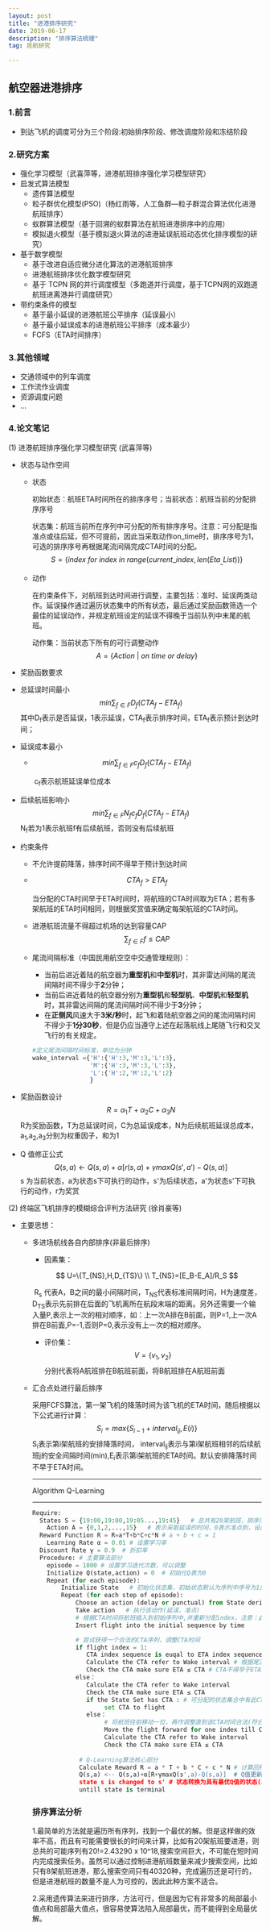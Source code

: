 ```yaml
---
layout: post
title: "进港排序研究"
date: 2019-06-17
description: "排序算法梳理"
tag: 民航研究

---
```


## 航空器进港排序

### 1.前言

* 到达飞机的调度可分为三个阶段:初始排序阶段、修改调度阶段和冻结阶段

### 2.研究方案

* 强化学习模型（武喜萍等，进港航班排序强化学习模型研究）
* 启发式算法模型
  * 遗传算法模型
  * 粒子群优化模型(PSO)（杨红雨等，人工鱼群—粒子群混合算法优化进港航班排序）
  * 蚁群算法模型（基于回溯的蚁群算法在航班进港排序中的应用）
  * 模拟退火模型（基于模拟退火算法的进港延误航班动态优化排序模型的研究）
* 基于数学模型
  * 基于改进自适应微分进化算法的进港航班排序
  * 进港航班排序优化数学模型研究
  * 基于 TCPN 网的并行调度模型（多跑道并行调度，基于TCPN网的双跑道航班进离港并行调度研究）
* 带约束条件的模型
  * 基于最小延误的进港航班公平排序（延误最小）
  * 基于最小延误成本的进港航班公平排序（成本最少）
  * FCFS（ETA时间排序）

### 3.其他领域

* 交通领域中的列车调度
* 工作流作业调度
* 资源调度问题
* ...

### 4.论文笔记

(1) 进港航班排序强化学习模型研究 (武喜萍等)

* 状态与动作空间

  * 状态   

    初始状态：航班ETA时间所在的排序序号；当前状态：航班当前的分配排序序号

    状态集：航班当前所在序列中可分配的所有排序序号。注意：可分配是指准点或往后延，但不可提前，因此当采取动作on_time时，排序序号为1，可选的排序序号再根据尾流间隔完成CTA时间的分配。
    $$
    S=\{index\ for\ index\ in\ range(current\_index,len(Eta_\_List)) \}
    $$

  * 动作

    在约束条件下，对航班到达时间进行调整，主要包括：准时、延误两类动作。延误操作通过遍历状态集中的所有状态，最后通过奖励函数筛选一个最佳的延误动作，并规定航班设定的延误不得晚于当前队列中末尾的航班。

    动作集：当前状态下所有的可行调整动作
    $$
    A=\{Action\ |\ on\ time \ or\ delay\}
    $$
    

*  奖励函数要求

  * 总延误时间最小
    $$
    min\sum_{f∈F}D_f(CTA_f-ETA_f)
    $$
    ​				其中D<sub>f</sub>表示是否延误，1表示延误，CTA<sub>f</sub>表示排序时间，ETA<sub>f</sub>表示预计到达时间；

  * 延误成本最小

    * $$
      min\sum_{f∈F}c_fD_f(CTA_f-ETA_f)
      $$

      ​															c<sub>f</sub>表示航班延误单位成本

  * 后续航班影响小
    $$
    min\sum_{f∈F}N_fc_fD_f(CTA_f-ETA_f)
    $$
    ​												N<sub>f</sub>若为1表示航班f有后续航班，否则没有后续航班

* 约束条件

  * 不允许提前降落，排序时间不得早于预计到达时间

  * $$
    CTA_f>ETA_f
    $$

    ​		当分配的CTA时间早于ETA时间时，将航班的CTA时间取为ETA；若有多架航班的ETA时间相同，则根据奖赏值来确定每架航班的CTA时间。

  * 进港航班流量不得超过机场的达到容量CAP
    $$
    \sum_{f∈F}f≤CAP
    $$
    
  * 尾流间隔标准（中国民用航空空中交通管理规则）：
    
    * 当前后进近着陆的航空器为**重型机**和**中型机**时，其非雷达间隔的尾流间隔时间不得少于**2**分钟；
    * 当前后进近着陆的航空器分别为**重型机**和**轻型机**、**中型机**和**轻型机**时，其非雷达间隔的尾流间隔时间不得少于**3**分钟；
    * 在**正侧风**风速大于**3米/秒**时，起飞和着陆航空器之间的尾流间隔时间不得少于**1分30秒**，但是仍应当遵守上述在起落航线上尾随飞行和交叉飞行的有关规定。

    ```python
    #定义尾流间隔时间标准，单位为分钟
    wake_interval ={'H':{'H':3,'M':3,'L':3},
                    'M':{'H':3,'M':3,'L':3},
                    'L':{'H':2,'M':2,'L':2}
                    }
    ```

* 奖励函数设计
  $$
  R=\alpha_1T+\alpha_2C+\alpha_3N
  $$
  ​		R为奖励函数，T为总延误时间，C为总延误成本，N为后续航班延误总成本，a<sub>1</sub>,a<sub>2</sub>,a<sub>3</sub>分别为权重因子，和为1

* Q 值修正公式
  $$
  Q(s,a)\leftarrow Q(s,a)+\alpha[r(s,a)+\gamma maxQ(s',a')-Q(s,a)]
  $$
  s 为当前状态，a为状态s下可执行的动作，s'为后续状态，a'为状态s'下可执行的动作，r为奖赏

(2) 终端区飞机排序的模糊综合评判方法研究 (徐肖豪等)

* 主要思想：

  * 多进场航线各自内部排序(非最后排序)

    * 因素集：

    $$
    U=\{T_{NS},H,D_{TS}\} \\
    T_{NS}=[E_B-E_A]/R_S
    $$

    ​	 R<sub>s</sub> 代表A，B之间的最小间隔时间，T<sub>NS</sub>代表标准间隔时间，H为速度差，D<sub>TS</sub>表示先前排在后面的飞机离所在航段末端的距离。另外还需要一个输入量P,表示上一次的相对顺序，如：上一次A排在B前面，则P=1,上一次A排在B前面,P=-1,否则P=0,表示没有上一次的相对顺序。

    * 评价集：
      $$
      V=\{v_1,v_2\}
      $$
      ​									分别代表将A航班排在B航班前面，将B航班排在A航班前面

  * 汇合点处进行最后排序

    采用FCFS算法，第一架飞机的降落时间为该飞机的ETA时间，随后根据以下公式进行计算：
    $$
    S_i=max\{S_{i-1}+interval_{ij},E(i)\}
    $$
    S<sub>i</sub>表示第i架航班的安排降落时间， interval<sub>ij</sub>表示与第i架航班相邻的后续航班j的安全间隔时间(min),E<sub>i</sub>表示第i架航班的ETA时间。默认安排降落时间不早于ETA时间。

    
    
    
    
    ---
    
    Algorithm Q-Learning 
    
    ---
    
    ```python
    Require:
      States S = {19:00,19:00,19:05...,19:45}   # 总共有20架航班，排序序号状态为20种
    	Action A = {0,1,2,...,15}   # 表示采取延误的时间，0表示准点到，设置延误上限15为mins
      Reward Function R = R=a*T+b*C+c*N # a + b + c = 1
    	Learning Rate α = 0.01 # 设置学习率
      Discount Rate γ = 0.9  # 折扣率
      Procedure: # 主要算法部分
        episode = 1000 # 设置学习迭代次数，可以调整
        Initialize Q(state,action) = 0  # 初始化Q表为0
        Repeat (for each episode):
            Initialize State   # 初始化状态集，初始状态默认为序列中序号为1的航班所处的ETA时间
            Repeat (for each step of episode):
                Choose an action (delay or punctual) from State derived from Q # 贪婪或探索
                Take action   # 执行该动作(延误，准点)
                # 根据CTA时间将航班插入到初始序列中,并重新分配index，注意：此时的序列并不一定合法
                Insert flight into the initial sequence by time 
    
                # 尝试获得一个合法的CTA序列，调整CTA时间
                if flight index = 1:
                   CTA index sequence is euqal to ETA index sequence # 排列序号与ETA一致
                   Calculate the CTA refer to Wake interval # 根据尾流间隔补全时间
                   Check the CTA make sure ETA ≤ CTA # CTA不得早于ETA
                else：
                   Calculate the CTA refer to Wake interval 
                   Check the CTA make sure ETA ≤ CTA 
                   if the State Set has CTA : # 可分配的状态集合中有此CTA时间
                        set CTA to flight 		
                   else：
                        # 将航班往前移动一位，再作调整直到该CTA时间合法(符合尾流间隔)
                        Move the flight forward for one index till CTA is legal  
                        Calculate the CTA refer to Wake interval 
                        Check the CTA make sure ETA ≤ CTA 
                        
                 # Q-Learning算法核心部分
                 Calculate Reward R = a * T + b * C + c * N # 计算回报值
                 Q(s,a) <-- Q(s,a)+α[R+γmaxQ(s',a)-Q(s,a)]  # Q值更新
                 state s is changed to s' # 状态转换为具有最优Q值的状态(状态更新)
    			 untill state is terminal
    ```
    
    
    
    
    
    ### 排序算法分析
    
    1.最简单的方法就是遍历所有序列，找到一个最优的解。但是这样做的效率不高，而且有可能需要很长的时间来计算，比如有20架航班要进港，则总共的可能序列有20!=2.43290 x 10^18,搜索空间巨大，不可能在短时间内完成搜索任务。虽然可以通过控制进港航班数量来减少搜索空间，比如只有8架航班进港，那么搜索空间只有40320种，完成遍历还是可行的，但是进港航班的数量不是人为可控的，因此此种方案不适合。
    
    2.采用遗传算法来进行排序，方法可行，但是因为它有非常多的局部最小值点和局部最大值点，很容易使算法陷入局部最优，而不能得到全局最优解。
    
    
    
    
    
    
    
    
    
    
    
    
    
    